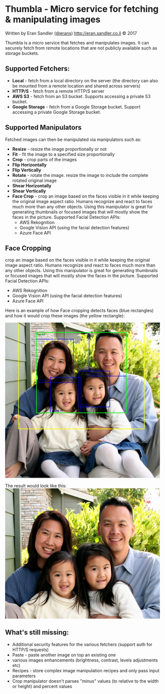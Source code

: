 # Thumbla - Micro service for fetching & manipulating images

Written by Eran Sandler ([@erans](https://twitter.com/erans)) http://eran.sandler.co.il &copy; 2017

Thumbla is a micro service that fetches and manipulates images. It can securely fetch from remote locations that are not publicly available such as storage buckets.

## Supported Fetchers:
- **Local** - fetch from a local directory on the server (the directory can also be mounted from a remote location and shared across servers)
- **HTTP/S** - fetch from a remote HTTP/S server
- **AWS S3** - fetch from an S3 bucket. Supports accessing a private S3 bucket.
- **Google Storage** - fetch from a Google Storage bucket. Support accessing a private Google Storage bucket.

## Supported Manipulators
Fetched images can then be manipulated via manipulators such as:
- **Resize** - resize the image proportionally or not
- **Fit** - fit the image to a specified size proportionally
- **Crop** - crop parts of the images
- **Flip Horizontally**
- **Flip Vertically**
- **Rotate** - rotate the image. resize the image to include the complete rotated original image
- **Shear Horizontally**
- **Shear Vertically**
- **Face Crop** - crop an image based on the faces visible in it while keeping the original image aspect ratio. Humans recognize and react to faces much more than any other objects. Using this manipulator is great for generating thumbnails or focused images that will mostly show the faces in the picture.
Supported Facial Detection APIs:
  - AWS Rekognition
  - Google Vision API (using the facial detection features)
  - Azure Face API

## Face Cropping
crop an image based on the faces visible in it while keeping the original image aspect ratio. Humans recognize and react to faces much more than any other objects. Using this manipulator is great for generating thumbnails or focused images that will mostly show the faces in the picture.
Supported Facial Detection APIs:
  - AWS Rekognition
  - Google Vision API (using the facial detection features)
  - Azure Face API

Here is an example of how Face cropping detects faces (blue rectangles) and how it would crop these images (the yellow rectangle):<br/>

![Debugging Face Cropping](examples/img/facecrop-debug.jpg)

The result would look like this:<br/>
![Debugging Face Cropping](examples/img/facecrop-result.jpg)

## What's still missing:
- Additional security features for the various fetchers (support auth for HTTP/S requests)
- Paste - paste another image on top an existing one
- various images enhancements (brightness, contrast, levels adjustments etc)
- Recipes - store complex image manipulation recipes and only pass input parameters
- Crop manipulator doesn't parses "minus" values (to relative to the width or height) and percent values

